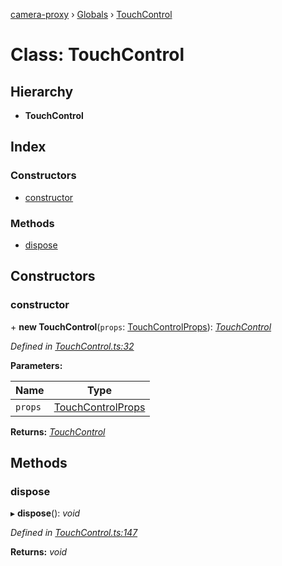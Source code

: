 [camera-proxy](../README.md) › [Globals](../globals.md) › [TouchControl](touchcontrol.md)

# Class: TouchControl

## Hierarchy

* **TouchControl**

## Index

### Constructors

* [constructor](touchcontrol.md#constructor)

### Methods

* [dispose](touchcontrol.md#dispose)

## Constructors

###  constructor

\+ **new TouchControl**(`props`: [TouchControlProps](../interfaces/touchcontrolprops.md)): *[TouchControl](touchcontrol.md)*

*Defined in [TouchControl.ts:32](https://github.com/alibaba/camera-proxy/blob/69cc03f/src/TouchControl.ts#L32)*

**Parameters:**

Name | Type |
------ | ------ |
`props` | [TouchControlProps](../interfaces/touchcontrolprops.md) |

**Returns:** *[TouchControl](touchcontrol.md)*

## Methods

###  dispose

▸ **dispose**(): *void*

*Defined in [TouchControl.ts:147](https://github.com/alibaba/camera-proxy/blob/69cc03f/src/TouchControl.ts#L147)*

**Returns:** *void*
